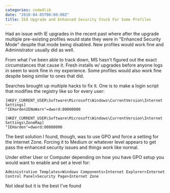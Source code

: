 ```yaml
---
categories: code4lib
date: "2010-04-05T00:00:00Z"
title: IE8 Upgrade and Enhanced Security Stuck For Some Profiles
---
```


Had an issue with IE upgrades in the recent past where after the upgrade multiple pre-existing profiles would  state they were in "Enhanced Security Mode" despite that mode being disabled. New profiles would work fine and Administrator usually did as well.

From what I've been able to track down, MS hasn't figured out the exact circumstances that cause it. Fresh installs w/ upgrades before anyone logs in seem to work fine in my experience. Some profiles would also work fine despite being similar to ones that did. 

Searches brought up multiple hacks to fix it. One is to make a login script that modifies the registry like so for every user:

    [HKEY_CURRENT_USER\Software\Microsoft\Windows\CurrentVersion\Internet Settings]
    "IEHardenIENoWarn"=dword:00000000

    [HKEY_CURRENT_USER\Software\Microsoft\Windows\CurrentVersion\Internet Settings\ZoneMap]
    "IEHarden"=dword:00000000

The best solution I found, though, was to use GPO and force a setting for the Internet Zone. Forcing it to Medium or whatever level appears to get pass the enhanced security issues and things work like normal.

Under either User or Computer depending on how you have GPO setup you would want to enable and set a level for:

    Administrative Templates>Windows Components>Internet Explorer>Internet Control Panel>Security Page>Internet Zone

Not ideal but it is the best I've found
